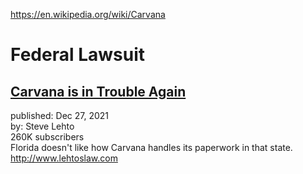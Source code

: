 https://en.wikipedia.org/wiki/Carvana

# Federal Lawsuit
## [Carvana is in Trouble Again](https://youtu.be/FsA_P-iDKdQ)  
published: Dec 27, 2021  
by: Steve Lehto  
260K subscribers  
Florida doesn't like how Carvana handles its paperwork in that state.  
http://www.lehtoslaw.com
